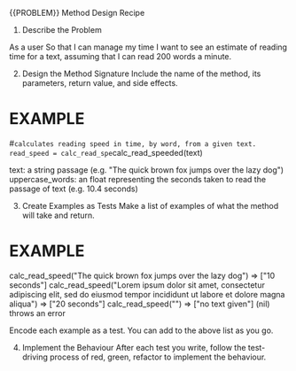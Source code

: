 {{PROBLEM}} Method Design Recipe
1. Describe the Problem


As a user
So that I can manage my time
I want to see an estimate of reading time for a text, assuming that I can read 200 words a minute.

2. Design the Method Signature
Include the name of the method, its parameters, return value, and side effects.

# EXAMPLE

#` calculates reading speed in time, by word, from a given text. 
read_speed = calc_read_spe `calc_read_speeded(text)

text: a string passage (e.g. "The quick brown fox jumps over the lazy dog")
uppercase_words: an float representing the seconds taken to read the passage of text (e.g. 10.4 seconds)


3. Create Examples as Tests
Make a list of examples of what the method will take and return.

# EXAMPLE

calc_read_speed("The quick brown fox jumps over the lazy dog") => ["10 seconds"]
calc_read_speed("Lorem ipsum dolor sit amet, consectetur adipiscing elit, sed do eiusmod tempor incididunt ut labore et dolore magna aliqua") => ["20 seconds"]
calc_read_speed("") => ["no text given"]
(nil) throws an error

Encode each example as a test. You can add to the above list as you go.

4. Implement the Behaviour
After each test you write, follow the test-driving process of red, green, refactor to implement the behaviour.